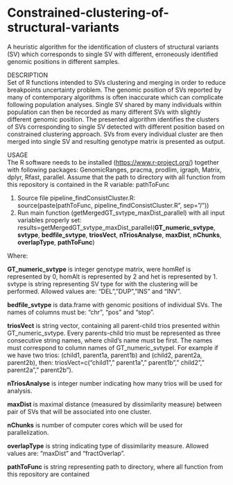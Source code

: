 # Constrained-clustering-of-structural-variants
A heuristic algorithm for the identification of clusters of structural variants (SV) which corresponds to single SV with different, erroneously identified genomic positions in different samples.


DESCRIPTION  
Set of R functions intended to SVs clustering and merging in order to reduce breakpoints uncertainty problem. The genomic position of SVs reported by many of contemporary algorithms is often inaccurate which can complicate following population analyses. Single SV shared by many individuals within population can then be recorded as many different SVs with slightly different genomic position. The presented algorithm identifies the clusters of SVs corresponding to single SV detected with different position based on constrained clustering approach. SVs from every individual cluster are then merged into single SV and resulting genotype matrix is presented as output.


USAGE  
The R software needs to be installed (https://www.r-project.org/) together with following packages: GenomicRanges, pracma, prodlim, igraph, Matrix, dplyr, Rfast, parallel.
Assume that the path to directory with all function from this repository is contained in the R variable: pathToFunc  
1)	Source file pipeline_findConsistCluster.R:  
source(paste(pathToFunc, pipeline_findConsistCluster.R”, sep=”/”))  
2)	Run main function (getMergedGT_svtype_maxDist_parallel) with all input variables properly set:  
results=getMergedGT_svtype_maxDist_parallel(**GT_numeric_svtype**, **svtype**, **bedfile_svtype**, **triosVect**, **nTriosAnalyse**, **maxDist**, **nChunks**, **overlapType**, **pathToFunc**)

Where:

**GT_numeric_svtype** is integer genotype matrix, were homRef is represented by 0, homAlt is represented by 2 and het is represented by 1.
svtype is string representing SV type for with the clustering will be performed. Allowed values are: “DEL”,”DUP”,”INS” and “INV”.

**bedfile_svtype** is data.frame with genomic positions of individual SVs. The names of columns must be: “chr”, “pos” and “stop”.

**triosVect** is string vector, containing all parent-child trios presented within GT_numeric_svtype. Every parents-child trio must be represented as three consecutive string names, where child’s name must be first. The names must correspond to column names of GT_numeric_svtypel. For example if we have two trios: (child1, parent1a, parent1b) and (child2, parent2a, parent2b), then: triosVect=c(“child1”,” parent1a”,” parent1b”,” child2”,” parent2a”,” parent2b”).

**nTriosAnalyse** is integer number indicating how many trios will be used for analysis.

**maxDist** is maximal distance (measured by dissimilarity measure) between pair of SVs that will be associated into one cluster.

**nChunks** is number of computer cores which will be used for parallelization.

**overlapType** is string indicating type of dissimilarity measure. Allowed values are: “maxDist” and “fractOverlap”.

**pathToFunc** is string representing path to directory, where all function from this repository are contained
